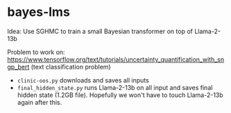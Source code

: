 # bayes-lms

Idea: Use SGHMC to train a small Bayesian transformer on top of Llama-2-13b

Problem to work on: https://www.tensorflow.org/text/tutorials/uncertainty_quantification_with_sngp_bert
(text classification problem)


- `clinic-oos.py` downloads and saves all inputs
- `final_hidden_state.py` runs Llama-2-13b on all input and saves final hidden state (1.2GB file). Hopefully we won't have to touch Llama-2-13b again after this.


